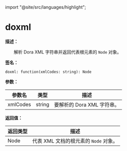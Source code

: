 import "@site/src/languages/highlight";

# doxml

**描述：**

&emsp;&emsp;解析 Dora XML 字符串并返回代表根元素的 `Node` 对象。

**签名：**
```tl
doxml: function(xmlCodes: string): Node
```

**参数：**

| 参数名 | 类型 | 描述 |
| --- | --- | --- |
| xmlCodes | string | 要解析的 Dora XML 字符串。 |

**返回值：**

| 返回类型 | 描述 |
| --- | --- |
| Node | 代表 XML 文档的根元素的 `Node` 对象。 |